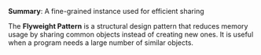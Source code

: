 **Summary**: A fine-grained instance used for efficient sharing

The **Flyweight Pattern** is a structural design pattern that reduces memory usage by sharing common objects instead of creating new ones. It is useful when a program needs a large number of similar objects.
